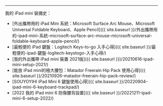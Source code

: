 ---

我的 iPad mini 裝備史：

- [外出攜帶用的 iPad Mini 系統：Microsoft Surface Arc Mouse、Microsoft Universal Foldable Keyboard、Apple Pencil]({{ site.baseurl }}/外出攜帶用的-ipad-mini-系統-microsoft-surface-arc-mouse-microsoft-universal-foldable-keyboard-apple-pencil/)
- [最輕便的 iPad 鍵盤：Logitech Keys-to-go 入手心得]({{ site.baseurl }}/最輕便的-ipad-鍵盤-logitech-keystogo-入手心得/)
- [我的外出攜帶 iPad mini 裝置 2021版]({{ site.baseurl }})/20210616-ipad-mini-setup-2021/)
- [能放 iPad mini的極大腰包：Matador Freerain Hip Pack 使用心得]({{ site.baseurl }}/20210926-matador-freerain-hip-pack-review/)
- [SOUYOYIHI iPad Mini 6 鍵盤使用心得]({{ site.baseurl }}/20220904-ipad-mini-6-keyboard-trackpad/)
- [2022 我的 iPad mini 6 防傷腰背設置]({{ site.baseurl }}/20221211-ipad-mini-6-setup-2022/)